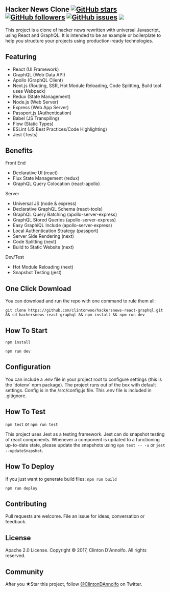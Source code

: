 ## Hacker News Clone  [![GitHub stars](https://img.shields.io/github/stars/clintonwoo/hackersnews-react-graphql.svg?style=social&label=Star)](https://github.com/clintonwoo/hackersnews-react-graphql/stargazers) [![GitHub followers](https://img.shields.io/github/followers/clintonwoo.svg?style=social&label=Follow)](https://github.com/clintonwoo/hackersnews-react-graphql/) [![GitHub issues](https://img.shields.io/github/issues/clintonwoo/hackersnews-react-graphql.svg)](https://github.com/clintonwoo/hackersnews-react-graphql/issues) [![](https://img.shields.io/github/issues-pr-raw/clintonwoo/hackersnews-react-graphql.svg)](https://github.com/clintonwoo/hackersnews-react-graphql/pulls)

This project is a clone of hacker news rewritten with universal Javascript, using React and GraphQL. It is intended to be an example or boilerplate to help you structure your projects using production-ready technologies.

## Featuring
- React (UI Framework)
- GraphQL (Web Data API)
- Apollo (GraphQL Client)
- Next.js (Routing, SSR, Hot Module Reloading, Code Splitting, Build tool uses Webpack)
- Redux (State Management)
- Node.js (Web Server)
- Express (Web App Server)
- Passport.js (Authentication)
- Babel (JS Transpiling)
- Flow (Static Types)
- ESLint (JS Best Practices/Code Highlighting)
- Jest (Tests)

## Benefits
Front End
- Declarative UI (react)
- Flux State Management (redux)
- GraphQL Query Colocation (react-apollo)

Server
- Universal JS (node & express)
- Declarative GraphQL Schema (react-tools)
- GraphQL Query Batching (apollo-server-express)
- GraphQL Stored Queries (apollo-server-express)
- Easy GraphiQL Include (apollo-server-express)
- Local Authentication Strategy (passport)
- Server Side Rendering (next)
- Code Splitting (next)
- Build to Static Website (next)

Dev/Test
- Hot Module Reloading (next)
- Snapshot Testing (jest)

## One Click Download

You can download and run the repo with one command to rule them all:

`git clone https://github.com/clintonwoo/hackersnews-react-graphql.git && cd hackersnews-react-graphql && npm install && npm run dev`

## How To Start

`npm install`

`npm run dev`

## Configuration

You can include a .env file in your project root to configure settings (this is the 'dotenv' npm package). The project runs out of the box with default settings. Config is in the /src/config.js file. This .env file is included in .gitignore.

## How To Test

`npm test` or `npm run test`

This project uses Jest as a testing framework. Jest can do snapshot testing of react components. Whenever a component is updated to a functioning up-to-date state, please update the snapshots using `npm test -- -u` or `jest --updateSnapshot`.

## How To Deploy

If you just want to generate build files: `npm run build`

`npm run deploy`

## Contributing
Pull requests are welcome. File an issue for ideas, conversation or feedback.

## License
Apache 2.0 License. Copyright © 2017, Clinton D'Annolfo. All rights reserved.

## Community
After you ★Star this project, follow [@ClintonDAnnolfo](https://twitter.com/clintondannolfo) on Twitter.
